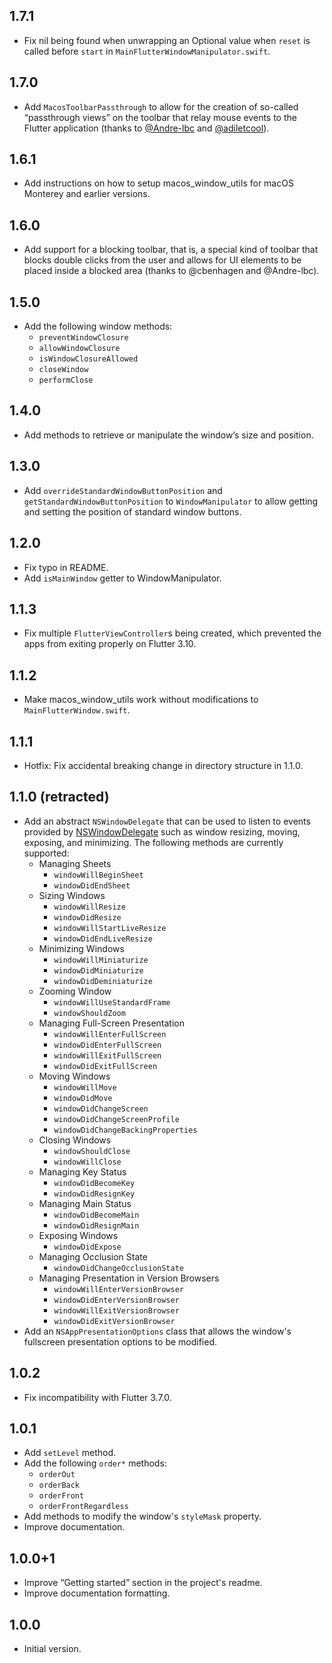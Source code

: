 ## 1.7.1
- Fix nil being found when unwrapping an Optional value when `reset` is called before `start` in `MainFlutterWindowManipulator.swift`.

## 1.7.0
- Add `MacosToolbarPassthrough` to allow for the creation of so-called “passthrough views” on the toolbar that relay mouse events to the Flutter application (thanks to [@Andre-lbc](https://github.com/Andre-lbc) and [@adiletcool](https://github.com/adiletcool)).

## 1.6.1

- Add instructions on how to setup macos_window_utils for macOS Monterey and earlier versions.

## 1.6.0

- Add support for a blocking toolbar, that is, a special kind of toolbar that blocks double clicks from the user and allows for UI elements to be placed inside a blocked area (thanks to @cbenhagen and @Andre-lbc).

## 1.5.0
- Add the following window methods:
  - `preventWindowClosure`
  - `allowWindowClosure`
  - `isWindowClosureAllowed`
  - `closeWindow`
  - `performClose`

## 1.4.0

- Add methods to retrieve or manipulate the window’s size and position.

## 1.3.0

- Add `overrideStandardWindowButtonPosition` and `getStandardWindowButtonPosition` to `WindowManipulator` to allow getting and setting the position of standard window buttons.

## 1.2.0

- Fix typo in README.
- Add `isMainWindow` getter to WindowManipulator.

## 1.1.3

- Fix multiple `FlutterViewController`s being created, which prevented the apps from exiting properly on Flutter 3.10.

## 1.1.2

- Make macos_window_utils work without modifications to `MainFlutterWindow.swift`.

## 1.1.1

- Hotfix: Fix accidental breaking change in directory structure in 1.1.0.

## 1.1.0 (retracted)

- Add an abstract `NSWindowDelegate` that can be used to listen to events provided by [NSWindowDelegate](https://developer.apple.com/documentation/appkit/nswindowdelegate) such as window resizing, moving, exposing, and minimizing. The following methods are currently supported:
  -  Managing Sheets
     - `windowWillBeginSheet`
     - `windowDidEndSheet`
  -  Sizing Windows
     - `windowWillResize`
     - `windowDidResize`
     - `windowWillStartLiveResize`
     - `windowDidEndLiveResize`
  -  Minimizing Windows
     - `windowWillMiniaturize`
     - `windowDidMiniaturize`
     - `windowDidDeminiaturize`
  -  Zooming Window
     - `windowWillUseStandardFrame`
     - `windowShouldZoom`
  -  Managing Full-Screen Presentation
     - `windowWillEnterFullScreen`
     - `windowDidEnterFullScreen`
     - `windowWillExitFullScreen`
     - `windowDidExitFullScreen`
  -  Moving Windows
     - `windowWillMove`
     - `windowDidMove`
     - `windowDidChangeScreen`
     - `windowDidChangeScreenProfile`
     - `windowDidChangeBackingProperties`
  -  Closing Windows
     - `windowShouldClose`
     - `windowWillClose`
  -  Managing Key Status
     - `windowDidBecomeKey`
     - `windowDidResignKey`
  -  Managing Main Status
     - `windowDidBecomeMain`
     - `windowDidResignMain`
  -  Exposing Windows
     - `windowDidExpose`
  -  Managing Occlusion State
     - `windowDidChangeOcclusionState`
  -  Managing Presentation in Version Browsers
     - `windowWillEnterVersionBrowser`
     - `windowDidEnterVersionBrowser`
     - `windowWillExitVersionBrowser`
     - `windowDidExitVersionBrowser`
- Add an `NSAppPresentationOptions` class that allows the window's fullscreen presentation options to be modified.

## 1.0.2

- Fix incompatibility with Flutter 3.7.0.

## 1.0.1

- Add `setLevel` method.
- Add the following `order*` methods:
  - `orderOut`
  - `orderBack`
  - `orderFront`
  - `orderFrontRegardless`
- Add methods to modify the window's `styleMask` property.
- Improve documentation.

## 1.0.0+1

- Improve “Getting started” section in the project's readme.
- Improve documentation formatting.

## 1.0.0

- Initial version.
